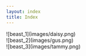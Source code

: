 ```yaml
---
layout: index
title: Index
---
```


<!-- *Hairy Nemisis* -->
<section id="beast_1">
  ![beast_1](images/daisy.png)
</section>  

<section id="beast_2">
  ![beast_2](images/gus.png)
</section>

<section id="beast_3">
  ![beast_3](images/tammy.png)
</section>
